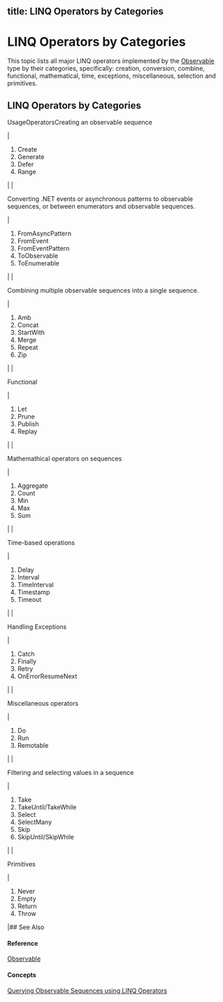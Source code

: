 title: LINQ Operators by Categories
---
# LINQ Operators by Categories

This topic lists all major LINQ operators implemented by the [Observable](Observable/Observable) type by their categories, specifically: creation, conversion, combine, functional, mathematical, time, exceptions, miscellaneous, selection and primitives.

## LINQ Operators by Categories

UsageOperatorsCreating an observable sequence

|

1. Create
2. Generate
3. Defer
4. Range

|
|

Converting .NET events or asynchronous patterns to observable sequences, or between enumerators and observable sequences.

|

1. FromAsyncPattern
2. FromEvent
3. FromEventPattern
4. ToObservable
5. ToEnumerable

|
|

Combining multiple observable sequences into a single sequence.

|

1. Amb
2. Concat
3. StartWith
4. Merge
5. Repeat
6. Zip

|
|

Functional

|

1. Let
2. Prune
3. Publish
4. Replay

|
|

Mathemathical operators on sequences

|

1. Aggregate
2. Count
3. Min
4. Max
5. Sum

|
|

Time-based operations

|

1. Delay
2. Interval
3. TimeInterval
4. Timestamp
5. Timeout

|
|

Handling Exceptions

|

1. Catch
2. Finally
3. Retry
4. OnErrorResumeNext

|
|

Miscellaneous operators

|

1. Do
2. Run
3. Remotable

|
|

Filtering and selecting values in a sequence

|

1. Take
2. TakeUntil/TakeWhile
3. Select
4. SelectMany
5. Skip
6. SkipUntil/SkipWhile

|
|

Primitives

|

1. Never
2. Empty
3. Return
4. Throw

|## See Also

#### Reference

[Observable](Observable/Observable)

#### Concepts

[Querying Observable Sequences using LINQ Operators](Querying/Querying)




